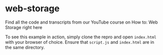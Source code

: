 # web-storage
Find all the code and transcripts from our YouTube course on How to: Web Storage right here

To see this example in action, simply clone the repro and open `index.html` with your browser of choice.
Ensure that `script.js` and `index.html` are in the same directory.
